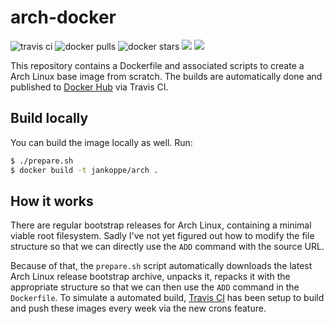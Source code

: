 # arch-docker

![travis ci](https://img.shields.io/travis/JanKoppe/arch-docker/master.svg)
![docker pulls](https://img.shields.io/docker/pulls/jankoppe/arch.svg)
![docker stars](https://img.shields.io/docker/stars/jankoppe/arch.svg)
[![](https://images.microbadger.com/badges/image/jankoppe/arch.svg)](https://microbadger.com/images/jankoppe/arch "Get your own image badge on microbadger.com")
[![](https://images.microbadger.com/badges/version/jankoppe/arch.svg)](https://microbadger.com/images/jankoppe/arch "Get your own version badge on microbadger.com")

This repository contains a Dockerfile and associated scripts to create a Arch Linux base image from scratch. The builds are automatically done and published to [Docker Hub](https://hub.docker.com/r/jankoppe/arch) via Travis CI.

## Build locally

You can build the image locally as well. Run:

```sh
$ ./prepare.sh
$ docker build -t jankoppe/arch .
```

## How it works

There are regular bootstrap releases for Arch Linux, containing a minimal viable root filesystem. Sadly I've not yet figured out how to modify the file structure so that we can directly use the `ADD` command with the source URL.

Because of that, the `prepare.sh` script automatically downloads the latest Arch Linux release bootstrap archive, unpacks it, repacks it with the appropriate structure so that we can then use the `ADD` command in the `Dockerfile`. To simulate a automated build, [Travis CI](https://travis-ci.org) has been setup to build and push these images every week via the new crons feature.